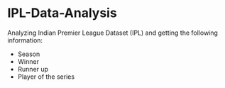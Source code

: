 # IPL-Data-Analysis

Analyzing Indian Premier League Dataset (IPL) and getting the following information:

* Season
* Winner
* Runner up
* Player of the series
